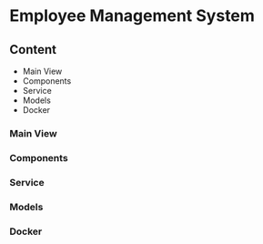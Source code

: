 # Employee Management System

## Content
- Main View 
- Components
- Service
- Models
- Docker


### Main View



### Components



### Service



### Models



### Docker



